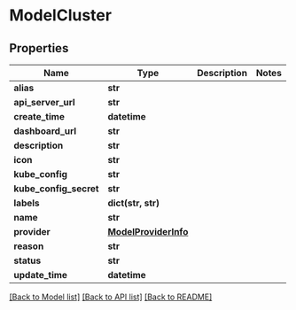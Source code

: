 # ModelCluster

## Properties
Name | Type | Description | Notes
------------ | ------------- | ------------- | -------------
**alias** | **str** |  | 
**api_server_url** | **str** |  | 
**create_time** | **datetime** |  | 
**dashboard_url** | **str** |  | 
**description** | **str** |  | 
**icon** | **str** |  | 
**kube_config** | **str** |  | 
**kube_config_secret** | **str** |  | 
**labels** | **dict(str, str)** |  | 
**name** | **str** |  | 
**provider** | [**ModelProviderInfo**](ModelProviderInfo.md) |  | 
**reason** | **str** |  | 
**status** | **str** |  | 
**update_time** | **datetime** |  | 

[[Back to Model list]](../README.md#documentation-for-models) [[Back to API list]](../README.md#documentation-for-api-endpoints) [[Back to README]](../README.md)

